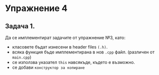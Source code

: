 # Упражнение 4

## Задача 1.

Да се имплементират задачите от упражнение №3, като:

- класовете бъдат изнесени в header files `(.h)`.
- всяка функция бъде имплементирана в нов `.cpp` файл. (различен от `main.cpp`)
- се използва указател `this` навсякъде, където е възможно.
- се добави `конструктор за копиране`

